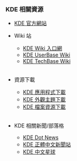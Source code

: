 ### KDE 相關資源

  * [KDE 官方網站](http://www.kde.org)

  * Wiki 站
    * [KDE Wiki 入口網](http://wiki.kde.org)
    * [KDE UserBase Wiki](http://userbase.kde.org)
    * [KDE TechBase Wiki](http://techbase.kde.org)
<br/><br/>

  * 資源下載
    * [KDE 應用程式下載](http://kde-apps.org)
    * [KDE 外觀主題下載](http://kde-look.org)
    * [KDE 檔案資源下載](http://kde-files.org)
<br/><br/>

  * KDE 相關新聞/部落格
    * [KDE Dot News](http://dot.kde.org)
    * [KDE 正體中文新聞站](http://kdetw.blogspot.com)
    * [KDE 中文星球](http://planetkde.org/zh/)

<br/>
